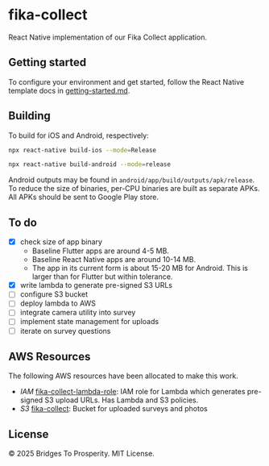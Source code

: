 # fika-collect

React Native implementation of our Fika Collect application.

## Getting started

To configure your environment and get started, follow the React Native template docs in [getting-started.md](./docs/getting-started.md).

## Building

To build for iOS and Android, respectively:

```bash
npx react-native build-ios --mode=Release
```

```bash
npx react-native build-android --mode=release
```

Android outputs may be found in `android/app/build/outputs/apk/release`. To reduce the size of binaries, per-CPU binaries are built as separate APKs. All APKs should be sent to Google Play store.

## To do

- [x] check size of app binary
  - Baseline Flutter apps are around 4-5 MB.
  - Baseline React Native apps are around 10-14 MB.
  - The app in its current form is about 15-20 MB for Android. This is larger than for Flutter but within tolerance.
- [x] write lambda to generate pre-signed S3 URLs
- [ ] configure S3 bucket
- [ ] deploy lambda to AWS
- [ ] integrate camera utility into survey
- [ ] implement state management for uploads
- [ ] iterate on survey questions

## AWS Resources

The following AWS resources have been allocated to make this work.

- *IAM* [fika-collect-lambda-role](https://us-east-1.console.aws.amazon.com/iam/home?region=us-west-1#/roles/details/fika-collect-lambda-role?section=permissions): IAM role for Lambda which generates pre-signed S3 upload URLs. Has Lambda and S3 policies.
- *S3* [fika-collect](https://us-west-1.console.aws.amazon.com/s3/buckets/fika-collect?region=us-west-1&bucketType=general&tab=objects): Bucket for uploaded surveys and photos

## License

&copy; 2025 Bridges To Prosperity. MIT License.
